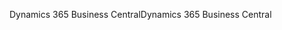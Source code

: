 <span data-ttu-id="778be-101">Dynamics 365 Business Central</span><span class="sxs-lookup"><span data-stu-id="778be-101">Dynamics 365 Business Central</span></span>
